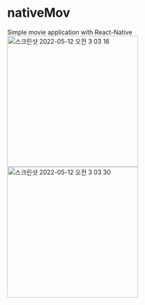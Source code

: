 # nativeMov
Simple movie application with React-Native
<img width="300" alt="스크린샷 2022-05-12 오전 3 03 16" src="https://user-images.githubusercontent.com/30416914/167916980-7e2b64b1-6acd-4726-8b18-945f6f20e963.png">
<img width="300" alt="스크린샷 2022-05-12 오전 3 03 30" src="https://user-images.githubusercontent.com/30416914/167917052-559a923f-64aa-4854-a898-b0e95b0756b3.png">

